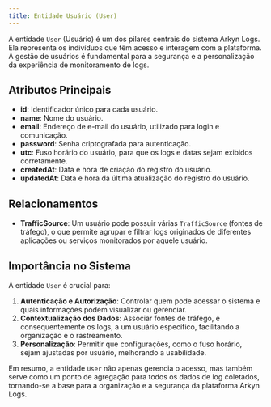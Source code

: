 ```yaml
---
title: Entidade Usuário (User)
---
```


A entidade `User` (Usuário) é um dos pilares centrais do sistema Arkyn Logs. Ela representa os indivíduos que têm acesso e interagem com a plataforma. A gestão de usuários é fundamental para a segurança e a personalização da experiência de monitoramento de logs.

## Atributos Principais

- **id**: Identificador único para cada usuário.
- **name**: Nome do usuário.
- **email**: Endereço de e-mail do usuário, utilizado para login e comunicação.
- **password**: Senha criptografada para autenticação.
- **utc**: Fuso horário do usuário, para que os logs e datas sejam exibidos corretamente.
- **createdAt**: Data e hora de criação do registro do usuário.
- **updatedAt**: Data e hora da última atualização do registro do usuário.

## Relacionamentos

- **TrafficSource**: Um usuário pode possuir várias `TrafficSource` (fontes de tráfego), o que permite agrupar e filtrar logs originados de diferentes aplicações ou serviços monitorados por aquele usuário.

## Importância no Sistema

A entidade `User` é crucial para:

1.  **Autenticação e Autorização**: Controlar quem pode acessar o sistema e quais informações podem visualizar ou gerenciar.
2.  **Contextualização dos Dados**: Associar fontes de tráfego, e consequentemente os logs, a um usuário específico, facilitando a organização e o rastreamento.
3.  **Personalização**: Permitir que configurações, como o fuso horário, sejam ajustadas por usuário, melhorando a usabilidade.

Em resumo, a entidade `User` não apenas gerencia o acesso, mas também serve como um ponto de agregação para todos os dados de log coletados, tornando-se a base para a organização e a segurança da plataforma Arkyn Logs.
